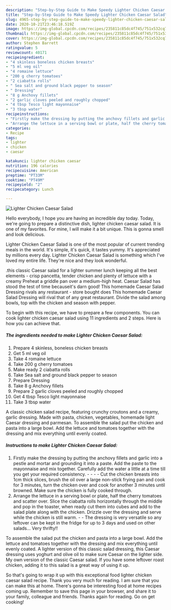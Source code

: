 ```yaml
---
description: "Step-by-Step Guide to Make Speedy Lighter Chicken Caesar Salad"
title: "Step-by-Step Guide to Make Speedy Lighter Chicken Caesar Salad"
slug: 4965-step-by-step-guide-to-make-speedy-lighter-chicken-caesar-salad
date: 2020-10-21T23:46:18.519Z
image: https://img-global.cpcdn.com/recipes/235811c85dc4f745/751x532cq70/lighter-chicken-caesar-salad-recipe-main-photo.jpg
thumbnail: https://img-global.cpcdn.com/recipes/235811c85dc4f745/751x532cq70/lighter-chicken-caesar-salad-recipe-main-photo.jpg
cover: https://img-global.cpcdn.com/recipes/235811c85dc4f745/751x532cq70/lighter-chicken-caesar-salad-recipe-main-photo.jpg
author: Stephen Barrett
ratingvalue: 5
reviewcount: 40171
recipeingredient:
- "4 skinless boneless chicken breasts"
- "5 ml veg oil"
- "4 romaine lettuce"
- "200 g cherry tomatoes"
- "2 ciabatta rolls"
- " Sea salt and ground black pepper to season"
- " Dressing"
- "8 g Anchovy fillets"
- "2 garlic cloves peeled and roughly chopped"
- "4 tbsp Tesco light mayonnaise"
- "3 tbsp water"
recipeinstructions:
- "Firstly make the dressing by putting the anchovy fillets and garlic into a pestle and mortar and grounding it into a paste. Add the paste to the mayonnaise and mix together. Carefully add the water a little at a time till you get your required consistency.     Cut the chicken breasts into 1cm thick slices, brush the oil over a large non-stick frying pan and cook for 3 minutes, turn the chicken over and cook for another 3 minutes until browned. Make sure the chicken is fully cooked through."
- "Arrange the lettuce in a serving bowl or plate, half the cherry tomatoes and scatter over. Slice the ciabatta rolls horizontally through the middle and pop in the toaster, when ready cut them into cubes and add to the salad plate along with the chicken. Drizzle over the dressing and serve while the chicken is still warm.  The dressing is very versatile so any leftover can be kept in the fridge for up to 3 days and used on other salads… Very thrifty!!"
categories:
- Recipe
tags:
- lighter
- chicken
- caesar

katakunci: lighter chicken caesar 
nutrition: 196 calories
recipecuisine: American
preptime: "PT33M"
cooktime: "PT49M"
recipeyield: "2"
recipecategory: Lunch

---
```



![Lighter Chicken Caesar Salad](https://img-global.cpcdn.com/recipes/235811c85dc4f745/751x532cq70/lighter-chicken-caesar-salad-recipe-main-photo.jpg)

Hello everybody, I hope you are having an incredible day today. Today, we're going to prepare a distinctive dish, lighter chicken caesar salad. It is one of my favorites. For mine, I will make it a bit unique. This is gonna smell and look delicious.

Lighter Chicken Caesar Salad is one of the most popular of current trending meals in the world. It's simple, it's quick, it tastes yummy. It's appreciated by millions every day. Lighter Chicken Caesar Salad is something which I've loved my entire life. They're nice and they look wonderful.

.this classic Caesar salad for a lighter summer lunch keeping all the best elements - crisp pancetta, tender chicken and plenty of lettuce with a creamy Preheat a griddle pan over a medium-high heat. Caesar Salad has stood the test of time becauseit&#39;s darn good! This homemade Caesar Salad Dressing rivals any restaurant - store bought does This homemade Caesar Salad Dressing will rival that of any great restaurant. Divide the salad among bowls, top with the chicken and season with pepper.


To begin with this recipe, we have to prepare a few components. You can cook lighter chicken caesar salad using 11 ingredients and 2 steps. Here is how you can achieve that.

<!--inarticleads1-->

##### The ingredients needed to make Lighter Chicken Caesar Salad:

1. Prepare 4 skinless, boneless chicken breasts
1. Get 5 ml veg oil
1. Take 4 romaine lettuce
1. Take 200 g cherry tomatoes
1. Make ready 2 ciabatta rolls
1. Take  Sea salt and ground black pepper to season
1. Prepare  Dressing
1. Take 8 g Anchovy fillets
1. Prepare 2 garlic cloves peeled and roughly chopped
1. Get 4 tbsp Tesco light mayonnaise
1. Take 3 tbsp water


A classic chicken salad recipe, featuring crunchy croutons and a creamy, garlic dressing. Made with pasta, chicken, vegetables, homemade light Caesar dressing and parmesan. To assemble the salad put the chicken and pasta into a large bowl. Add the lettuce and tomatoes together with the dressing and mix everything until evenly coated. 

<!--inarticleads2-->

##### Instructions to make Lighter Chicken Caesar Salad:

1. Firstly make the dressing by putting the anchovy fillets and garlic into a pestle and mortar and grounding it into a paste. Add the paste to the mayonnaise and mix together. Carefully add the water a little at a time till you get your required consistency. -  -   -  - Cut the chicken breasts into 1cm thick slices, brush the oil over a large non-stick frying pan and cook for 3 minutes, turn the chicken over and cook for another 3 minutes until browned. Make sure the chicken is fully cooked through.
1. Arrange the lettuce in a serving bowl or plate, half the cherry tomatoes and scatter over. Slice the ciabatta rolls horizontally through the middle and pop in the toaster, when ready cut them into cubes and add to the salad plate along with the chicken. Drizzle over the dressing and serve while the chicken is still warm. -  - The dressing is very versatile so any leftover can be kept in the fridge for up to 3 days and used on other salads… Very thrifty!!


To assemble the salad put the chicken and pasta into a large bowl. Add the lettuce and tomatoes together with the dressing and mix everything until evenly coated. A lighter version of this classic salad dressing, this Caesar dressing uses yoghurt and olive oil to make sure Caesar on the lighter side. My own version of the classic Caesar salad. If you have some leftover roast chicken, adding it to this salad is a great way of using it up. 

So that's going to wrap it up with this exceptional food lighter chicken caesar salad recipe. Thank you very much for reading. I am sure that you can make this at home. There's gonna be interesting food at home recipes coming up. Remember to save this page in your browser, and share it to your family, colleague and friends. Thanks again for reading. Go on get cooking!
